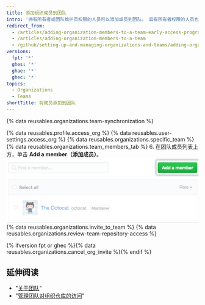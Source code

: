 ```yaml
---
title: 添加组织成员到团队
intro: '拥有所有者或团队维护员权限的人员可以添加成员到团队。 具有所有者权限的人员也可{% ifversion fpt or ghec %}邀请非成员加入{% else %}添加非成员到{% endif %}团队和组织。'
redirect_from:
  - /articles/adding-organization-members-to-a-team-early-access-program
  - /articles/adding-organization-members-to-a-team
  - /github/setting-up-and-managing-organizations-and-teams/adding-organization-members-to-a-team
versions:
  fpt: '*'
  ghes: '*'
  ghae: '*'
  ghec: '*'
topics:
  - Organizations
  - Teams
shortTitle: 将成员添加到团队
---
```


{% data reusables.organizations.team-synchronization %}

{% data reusables.profile.access_org %}
{% data reusables.user-settings.access_org %}
{% data reusables.organizations.specific_team %}
{% data reusables.organizations.team_members_tab %}
6. 在团队成员列表上方，单击 **Add a member（添加成员）**。 ![添加成员按钮](/assets/images/help/teams/add-member-button.png)
{% data reusables.organizations.invite_to_team %}
{% data reusables.organizations.review-team-repository-access %}

{% ifversion fpt or ghec %}{% data reusables.organizations.cancel_org_invite %}{% endif %}

## 延伸阅读

- "[关于团队](/articles/about-teams)"
- "[管理团队对组织仓库的访问](/articles/managing-team-access-to-an-organization-repository)"
